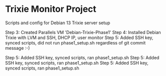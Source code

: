 # Trixie Monitor Project
Scripts and config for Debian 13 Trixie server setup

Step 3: Created Parallels VM 'Debian-Trixie-Phase1'
Step 4: Installed Debian Trixie with LVM and SSH, DHCP IP, user monitor
Step 5: Added SSH key, synced scripts, did not run phase1_setup.sh regardless of git commit message  :-)

Step 5: Added SSH key, synced scripts, ran phase1_setup.sh
Step 5: Added SSH key, synced scripts, ran phase1_setup.sh
Step 5: Added SSH key, synced scripts, ran phase1_setup.sh
